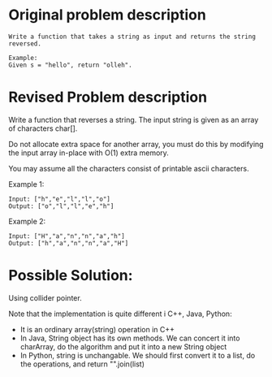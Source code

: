 # Original problem description

	Write a function that takes a string as input and returns the string reversed.

	Example:
	Given s = "hello", return "olleh".

# Revised Problem description

Write a function that reverses a string. The input string is given as an array of characters char[].

Do not allocate extra space for another array, you must do this by modifying the input array in-place with O(1) extra memory.

You may assume all the characters consist of printable ascii characters.

 

Example 1:

	Input: ["h","e","l","l","o"]
	Output: ["o","l","l","e","h"]


Example 2:

	Input: ["H","a","n","n","a","h"]
	Output: ["h","a","n","n","a","H"]

# Possible Solution:

Using collider pointer.

Note that the implementation is quite different i C++, Java, Python:
+ It is an ordinary array(string) operation in C++
+ In Java, String object has its own methods. We can concert it into charArray, do the algorithm and put it into a new String object
+ In Python, string is unchangable. We should first convert it to a list, do the operations, and return "".join(list)